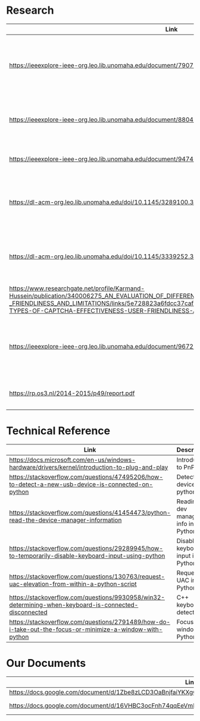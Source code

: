 # Research 
|Link  | Description     | 
|-------------------|------------|
| https://ieeexplore-ieee-org.leo.lib.unomaha.edu/document/7907004 | USBCheckIn: Preventing BadUSB attacks by forcing human-device interaction |
| https://ieeexplore-ieee-org.leo.lib.unomaha.edu/document/8804730 | Spyduino: Arduino as a HID Exploiting the BadUSB Vulnerability |
| https://ieeexplore-ieee-org.leo.lib.unomaha.edu/document/9474274 | BADUSB-C: Revisiting BadUSB with Type-C |
| https://dl-acm-org.leo.lib.unomaha.edu/doi/10.1145/3289100.3289121 | Making Whitelisting-Based Defense Work Against BadUSB | 
| https://dl-acm-org.leo.lib.unomaha.edu/doi/10.1145/3339252.3339268 | Using Context and Provenance to defend against USB-borne attacks |
| https://www.researchgate.net/profile/Karmand-Hussein/publication/340006275_AN_EVALUATION_OF_DIFFERENT_TYPES_OF_CAPTCHA_EFFECTIVENESS_USER-_FRIENDLINESS_AND_LIMITATIONS/links/5e728823a6fdcc37caf62ccf/AN-EVALUATION-OF-DIFFERENT-TYPES-OF-CAPTCHA-EFFECTIVENESS-USER-FRIENDLINESS-AND-LIMITATIONS.pdf | Captcha effectivness |
| https://ieeexplore-ieee-org.leo.lib.unomaha.edu/document/9672338 | DARUD: Detecting and Arresting Rogue USB Devices in the V2X Ecosystem |
| https://rp.os3.nl/2014-2015/p49/report.pdf | Feasibility and Deployment of Bad USB | 
# Technical Reference
|Link  | Description     | 
|-------------------|------------|
| https://docs.microsoft.com/en-us/windows-hardware/drivers/kernel/introduction-to-plug-and-play | Introduction to PnP |
| https://stackoverflow.com/questions/47495206/how-to-detect-a-new-usb-device-is-connected-on-python | Detecting devices in python |
| https://stackoverflow.com/questions/41454473/python-read-the-device-manager-information | Reading dev manager info in Python |
| https://stackoverflow.com/questions/29289945/how-to-temporarily-disable-keyboard-input-using-python | Disabling keyboard input in Python | 
| https://stackoverflow.com/questions/130763/request-uac-elevation-from-within-a-python-script | Requesting UAC in Python | 
| https://stackoverflow.com/questions/9930958/win32-determining-when-keyboard-is-connected-disconnected | C++ keyboard detection | 
| https://stackoverflow.com/questions/2791489/how-do-i-take-out-the-focus-or-minimize-a-window-with-python | Focussing windows Python|
# Our Documents
|Link  | Description     | 
|-------------------|------------|
| https://docs.google.com/document/d/1Zbe8zLCD3OaBnjfaiYKXgCWYsiPiE7eWLOwFW9y8k8M/edit# | Lit Review |
| https://docs.google.com/document/d/16VHBC3ocFnh74qqEeVmFjGvPwFHWjFWdPFI9ILKpm6k/edit#heading=h.gza8dm5n28be | Technical Plan |
